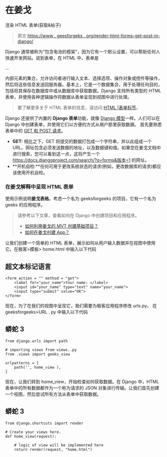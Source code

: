 # 在姜戈

渲染 HTML 表单(获取&帖子)

> 原文:[https://www . geesforgeks . org/render-html-forms-get-post-in-django/](https://www.geeksforgeeks.org/render-html-forms-get-post-in-django/)

Django 通常被称为“包含电池的框架”，因为它有一个默认设置，可以帮助任何人快速开发网站。说到表单，在 HTML 中，表单是

<form>…</form>

内部元素的集合，允许访问者进行输入文本、选择选项、操作对象或控件等操作，然后将这些信息发送回服务器。基本上，它是一个数据集合，用于处理任何目的，包括将其保存在数据库中或从数据库中获取数据。Django 支持所有类型的 HTML 表单，并使用各种逻辑操作将数据从表单呈现到视图中进行处理。

> 要了解更多关于 HTML 表单的信息，请访问 [HTML |表单标签](https://www.geeksforgeeks.org/html-form-tag/)。

Django 还提供了内置的 **Django 表单**功能，就像 [Django 模型](https://www.geeksforgeeks.org/django-models-set-1/)一样。人们可以在 Django 中创建表单，并使用它们以方便的方式从用户那里获取数据。
首先要熟悉表单中的 [GET 和 POST 请求](https://www.geeksforgeeks.org/get-post-requests-using-python/)。

*   **GET:** 相比之下，GET 将提交的数据打包成一个字符串，并以此组成一个 URL。网址包含必须发送数据的地址，以及数据键和值。如果您在姜戈文档中进行搜索，您可以看到这一点，这将产生一个 https://docs.djangoproject.com/search/?q=forms&版本=1 的网址。
*   **开机自检:**任何可用于更改系统状态的请求(例如，更改数据库的请求)都应该使用开机自检。

### 在姜戈解释中呈现 HTML 表单

使用示例说明**姜戈表格**。考虑一个名为 geeksforgeeks 的项目，它有一个名为 geeks 的应用程序。

> 请参考以下文章，查看如何在 Django 中创建项目和应用程序。
> 
> *   [如何利用姜戈的 MVT 创建基础项目？](https://www.geeksforgeeks.org/how-to-create-a-basic-project-using-mvt-in-django/)
> *   [如何在姜戈创建 App？](https://www.geeksforgeeks.org/how-to-create-an-app-in-django/)

让我们创建一个简单的 HTML 表单，展示如何从用户输入数据并在视图中使用它。在极客>模板> home.html 中输入以下代码

## 超文本标记语言

```
<form action = "" method = "get">
    <label for="your_name">Your name: </label>
    <input id="your_name" type="text" name="your_name">
    <input type="submit" value="OK">
</form>
```

现在，为了在我们的视图中呈现它，我们需要为极客应用程序修改 urls.py。
在 geeksforgeeks>URL . py 中输入以下代码

## 蟒蛇 3

```
from django.urls import path

# importing views from views..py
from .views import geeks_view

urlpatterns = [
    path('', home_view ),
]
```

现在，让我们转到 home_view，开始检查如何获取数据。在 Django 中，HTML 表单中的所有数据都作为一个称为请求的 JSON 对象进行传输。让我们首先创建一个视图，然后尝试所有方法从表单中获取数据。

## 蟒蛇 3

```
from django.shortcuts import render

# Create your views here.
def home_view(request):

    # logic of view will be implemented here
    return render(request, "home.html")
```